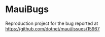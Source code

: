 # MauiBugs
Reproduction project for the bug reported at https://github.com/dotnet/maui/issues/15967

